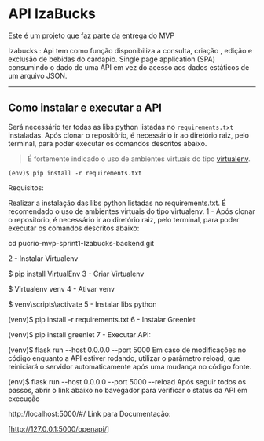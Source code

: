# API IzaBucks 

Este é um projeto que faz parte da entrega do MVP 

Izabucks : Api tem como função disponibiliza a consulta, criação , edição e exclusão de bebidas do cardapio. Single page application (SPA) consumindo o dado de uma API em vez do acesso aos dados estáticos de um arquivo JSON.

---
## Como instalar e executar a API


Será necessário ter todas as libs python listadas no `requirements.txt` instaladas.
Após clonar o repositório, é necessário ir ao diretório raiz, pelo terminal, para poder executar os comandos descritos abaixo.

> É fortemente indicado o uso de ambientes virtuais do tipo [virtualenv](https://virtualenv.pypa.io/en/latest/installation.html).

```
(env)$ pip install -r requirements.txt
```

Requisitos:

Realizar a instalação das libs python listadas no requirements.txt.
É recomendado o uso de ambientes virtuais do tipo virtualenv.
1 - Após clonar o repositório, é necessário ir ao diretório raiz, pelo terminal, para poder executar os comandos descritos abaixo:

cd pucrio-mvp-sprint1-Izabucks-backend.git

2 - Instalar Virtualenv

$ pip install VirtualEnv
3 - Criar Virtualenv

$ Virtualenv venv
4 - Ativar venv

$ venv\scripts\activate
5 - Instalar libs python

(venv)$ pip install -r requirements.txt
6 - Instalar Greenlet

(venv)$ pip install greenlet
7 - Executar API:

(venv)$ flask run --host 0.0.0.0 --port 5000
Em caso de modificações no código enquanto a API estiver rodando, utilizar o parâmetro reload, que reiniciará o servidor automaticamente após uma mudança no código fonte.

(env)$ flask run --host 0.0.0.0 --port 5000 --reload
Após seguir todos os passos, abrir o link abaixo no bavegador para verificar o status da API em execução

http://localhost:5000/#/
Link para Documentação:

[http://127.0.0.1:5000/openapi/]